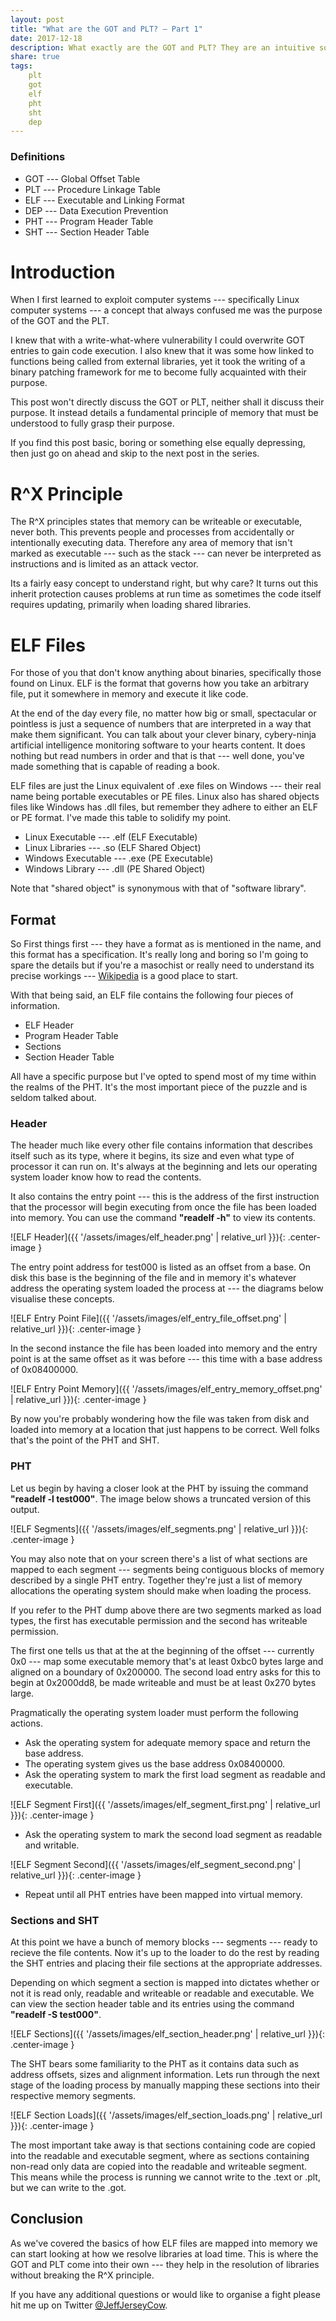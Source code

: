 ```yaml
---
layout: post
title: "What are the GOT and PLT? — Part 1"
date: 2017-12-18
description: What exactly are the GOT and PLT? They are an intuitive solution to a difficult problem that is seldom explained in an understandable way — until now.
share: true
tags: 
    plt
    got
    elf
    pht
    sht
    dep
---
```

### Definitions
* GOT --- Global Offset Table
* PLT --- Procedure Linkage Table
* ELF --- Executable and Linking Format
* DEP --- Data Execution Prevention
* PHT --- Program Header Table
* SHT --- Section Header Table

# Introduction
When I first learned to exploit computer systems --- specifically Linux computer systems --- a concept that always confused me was the purpose of the GOT and the PLT. 

I knew that with a write-what-where vulnerability I could overwrite GOT entries to gain code execution. I also knew that it was some how linked to functions being called from external libraries, yet it took the writing of a binary patching framework for me to become fully acquainted with their purpose.

This post won't directly discuss the GOT or PLT, neither shall it discuss their purpose. It instead details a fundamental principle of memory that must be understood  to fully grasp their purpose.

If you find this post basic, boring or something else equally depressing, then just go on ahead and skip to the next post in the series.

# R^X Principle
The R^X principles states that memory can be writeable or executable, never both. This prevents people and processes from accidentally or intentionally executing data. Therefore any area of memory that isn't marked as executable --- such as the stack --- can never be interpreted as instructions and is limited as an attack vector. 

Its a fairly easy concept to understand right, but why care? It turns out this inherit protection causes problems at run time as sometimes the code itself requires updating, primarily when loading shared libraries. 

# ELF Files
For those of you that don't know anything about binaries, specifically those found on Linux. ELF is the format that governs how you take an arbitrary file, put it somewhere in memory and execute it like code. 

At the end of the day every file, no matter how big or small, spectacular or pointless is just a sequence of numbers that are interpreted in a way that make them significant. You can talk about your clever binary, cybery-ninja artificial intelligence monitoring software to your hearts content. It does nothing but read numbers in order and that is that --- well done, you've made something that is capable of reading a book.

ELF files are just the Linux equivalent of .exe files on Windows --- their real name being portable executables or PE files. Linux also has shared objects files like Windows has .dll files, but remember they adhere to either an ELF or PE format. I've made this table to solidify my point.
* Linux Executable --- .elf (ELF Executable)
* Linux Libraries --- .so (ELF Shared Object)
* Windows Executable --- .exe (PE Executable)
* Windows Library --- .dll (PE Shared Object)

Note that "shared object" is synonymous with that of "software library".

## Format
So First things first --- they have a format as is mentioned in the name, and this format has a specification. It's really long and boring so I'm going to spare the details but if you're a masochist or really need to understand its precise workings --- [Wikipedia](https://en.wikipedia.org/wiki/Executable_and_Linkable_Format) is a good place to start.

With that being said, an ELF file contains the following four pieces of information.
* ELF Header
* Program Header Table
* Sections
* Section Header Table

All have a specific purpose but I've opted to spend most of my time within the realms of the PHT. It's the most important piece of the puzzle and is seldom talked about.

### Header
The header much like every other file contains information that describes itself such as its type, where it begins, its size and even what type of processor it can run on. It's always at the beginning and lets our operating system loader know how to read the contents.

It also contains the entry point --- this is the address of the first instruction that the processor will begin executing from once the file has been loaded into memory. You can use the command **"readelf -h"** to view its contents.

![ELF Header]({{ '/assets/images/elf_header.png' | relative_url }}){: .center-image }

The entry point address for test000 is listed as an offset from a base. On disk this base is the beginning of the file and in memory it's whatever address the operating system loaded the process at --- the diagrams below visualise these concepts.

![ELF Entry Point File]({{ '/assets/images/elf_entry_file_offset.png' | relative_url }}){: .center-image }

In the second instance the file has been loaded into memory and the entry point is at the same offset as it was before --- this time with a base address of 0x08400000.

![ELF Entry Point Memory]({{ '/assets/images/elf_entry_memory_offset.png' | relative_url }}){: .center-image }

By now you're probably wondering how the file was taken from disk and loaded into memory at a location that just happens to be correct. Well folks that's the point of the PHT and SHT.

### PHT
Let us begin by having a closer look at the PHT by issuing the command **"readelf -l test000"**. The image below shows a truncated version of this output.

![ELF Segments]({{ '/assets/images/elf_segments.png' | relative_url }}){: .center-image }

You may also note that on your screen there's a list of what sections are mapped to each segment --- segments being contiguous blocks of memory described by a single PHT entry. Together they're just a list of memory allocations the operating system should make when loading the process.

If you refer to the PHT dump above there are two segments marked as load types, the first has executable permission and the second has writeable permission. 

The first one tells us that at the at the beginning of the offset --- currently 0x0 --- map some executable memory that's at least 0xbc0 bytes large and aligned on a boundary of 0x200000. The second load entry asks for this to begin at 0x2000dd8, be made writeable and must be at least 0x270 bytes large.

Pragmatically the operating system loader must perform the following actions.

* Ask the operating system for adequate memory space and return the base address.
* The operating system gives us the base address 0x08400000.
* Ask the operating system to mark the first load segment as readable and executable.

![ELF Segment First]({{ '/assets/images/elf_segment_first.png' | relative_url }}){: .center-image }

* Ask the operating system to mark the second load segment as readable and writable.

![ELF Segment Second]({{ '/assets/images/elf_segment_second.png' | relative_url }}){: .center-image }

* Repeat until all PHT entries have been mapped into virtual memory.

### Sections and SHT
At this point we have a bunch of memory blocks --- segments --- ready to recieve the file contents. Now it's up to the loader to do the rest by reading the SHT entries and placing their file sections at the appropriate addresses. 

Depending on which segment a section is mapped into dictates whether or not it is read only, readable and writeable or readable and executable. We can view the section header table and its entries using the command **"readelf -S test000"**.

![ELF Sections]({{ '/assets/images/elf_section_header.png' | relative_url }}){: .center-image }

The SHT bears some familiarity to the PHT as it contains data such as address offsets, sizes and alignment information. Lets run through the next stage of the loading process by manually mapping these sections into their respective memory segments. 

![ELF Section Loads]({{ '/assets/images/elf_section_loads.png' | relative_url }}){: .center-image }

The most important take away is that sections containing code are copied into the readable and executable segment, where as sections containing non-read only data are copied into the readable and writeable segment. This means while the process is running we cannot write to the .text or .plt, but we can write to the .got.

## Conclusion
As we've covered the basics of how ELF files are mapped into memory we can start looking at how we resolve libraries at load time. This is where the GOT and PLT come into their own --- they help in the resolution of libraries without breaking the R^X principle.

If you have any additional questions or would like to organise a fight please hit me up on Twitter [@JeffJerseyCow](https://twitter.com/@JeffJerseyCow).

